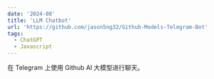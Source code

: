 ```yaml
---
date: '2024-08'
title: 'LLM Chatbot'
url: 'https://github.com/jason5ng32/Github-Models-Telegram-Bot'
tags:
  - ChatGPT
  - Javascript
---
```


在 Telegram 上使用 Github AI 大模型进行聊天。

